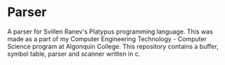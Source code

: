 # Parser
A parser for Svillen Ranev's Platypus programming language. This was made as a part of my Computer Engineering Technology - Computer Science program at Algonquin College.
This repository contains a buffer, symbol table, parser and scanner written in c.
